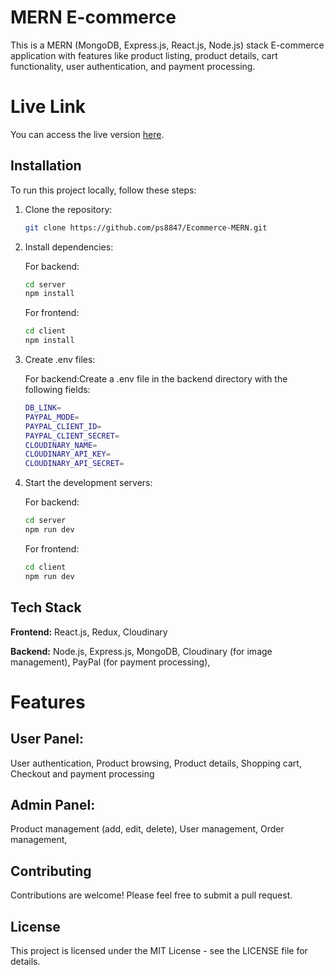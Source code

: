 # MERN E-commerce

This is a MERN (MongoDB, Express.js, React.js, Node.js) stack E-commerce application with features like product listing, product details, cart functionality, user authentication, and payment processing.

# Live Link 
You can access the live version [here](https://ecommerce-mern-woad.vercel.app).

## Installation

To run this project locally, follow these steps:

1. Clone the repository:

   ```bash
   git clone https://github.com/ps8847/Ecommerce-MERN.git
    ```
2. Install dependencies:
    
    For backend:
    
    ```bash
    cd server
    npm install
    ```

    For frontend:
    ```bash
    cd client
    npm install
    ```

3. Create .env files:
    
    For backend:Create a .env file in the backend directory with the following fields:

    ```bash
    DB_LINK=
    PAYPAL_MODE=
    PAYPAL_CLIENT_ID=
    PAYPAL_CLIENT_SECRET=
    CLOUDINARY_NAME=
    CLOUDINARY_API_KEY=
    CLOUDINARY_API_SECRET=
    ```

4. Start the development servers:

    For backend:
    ```bash
    cd server
    npm run dev
    ```

    For frontend:
    ```bash
    cd client
    npm run dev
    ```

## Tech Stack

**Frontend:**
React.js,
Redux,
Cloudinary

**Backend:**
Node.js,
Express.js,
MongoDB,
Cloudinary (for image management),
PayPal (for payment processing),

# Features

## User Panel:
User authentication,
Product browsing,
Product details,
Shopping cart,
Checkout and payment processing

## Admin Panel:
Product management (add, edit, delete),
User management,
Order management,


## Contributing
Contributions are welcome! Please feel free to submit a pull request.

## License
This project is licensed under the MIT License - see the LICENSE file for details.